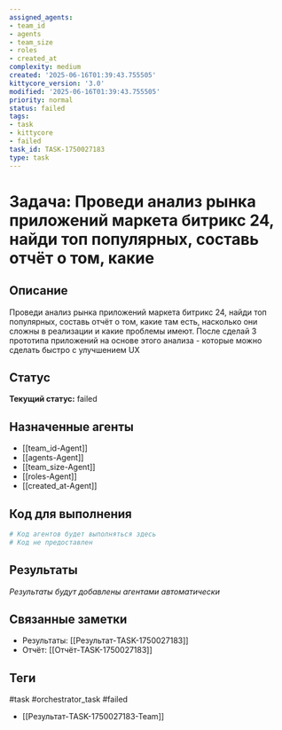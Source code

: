 ```yaml
---
assigned_agents:
- team_id
- agents
- team_size
- roles
- created_at
complexity: medium
created: '2025-06-16T01:39:43.755505'
kittycore_version: '3.0'
modified: '2025-06-16T01:39:43.755505'
priority: normal
status: failed
tags:
- task
- kittycore
- failed
task_id: TASK-1750027183
type: task
---
```


# Задача: Проведи анализ рынка приложений маркета битрикс 24, найди топ популярных, составь отчёт о том, какие

## Описание
Проведи анализ рынка приложений маркета битрикс 24, найди топ популярных, составь отчёт о том, какие там есть, насколько они сложны в реализации и какие проблемы имеют. После сделай 3 прототипа приложений на основе этого анализа - которые можно сделать быстро с улучшением UX

## Статус
**Текущий статус:** failed

## Назначенные агенты
- [[team_id-Agent]]
- [[agents-Agent]]
- [[team_size-Agent]]
- [[roles-Agent]]
- [[created_at-Agent]]

## Код для выполнения
```python
# Код агентов будет выполняться здесь
# Код не предоставлен
```

## Результаты
*Результаты будут добавлены агентами автоматически*

## Связанные заметки
- Результаты: [[Результат-TASK-1750027183]]
- Отчёт: [[Отчёт-TASK-1750027183]]

## Теги
#task #orchestrator_task #failed


- [[Результат-TASK-1750027183-Team]]